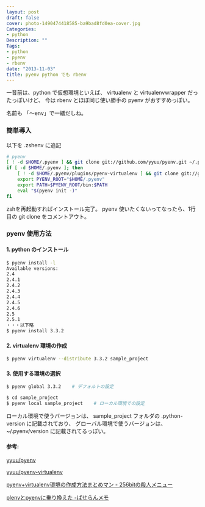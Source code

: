```yaml
---
layout: post
draft: false
cover: photo-1490474418585-ba9bad8fd0ea-cover.jpg
Categories:
- python
Description: ""
Tags:
- python
- pyenv
- rbenv
date: "2013-11-03"
title: pyenv python でも rbenv
---
```


一昔前は、python で仮想環境といえば、 virtualenv と
virtualenvwrapper だったっぽいけど、 今は rbenv
とほぼ同じ使い勝手の pyenv がおすすめっぽい。

名前も 「〜env」で一緒だしね。

### 簡単導入

以下を .zshenv に追記

```sh
# pyenv
[ ! -d $HOME/.pyenv ] && git clone git://github.com/yyuu/pyenv.git ~/.pyenv
if [ -d $HOME/.pyenv ]; then
    [ ! -d $HOME/.pyenv/plugins/pyenv-virtualenv ] && git clone git://github.com/yyuu/pyenv-virtualenv.git ~/.pyenv/plugins/pyenv-virtualenv
    export PYENV_ROOT="$HOME/.pyenv"
    export PATH=$PYENV_ROOT/bin:$PATH
    eval "$(pyenv init -)"
fi
```

zshを再起動すればインストール完了。 pyenv
使いたくないってなったら、1行目の git clone をコメントアウト。

### pyenv 使用方法

#### 1. python のインストール

```sh
$ pyenv install -l
Available versions:
2.4
2.4.1
2.4.2
2.4.3
2.4.4
2.4.5
2.4.6
2.5
2.5.1
・・・以下略
$ pyenv install 3.3.2
```

#### 2. virtualenv 環境の作成

```sh
$ pyenv virtualenv --distribute 3.3.2 sample_project
```

#### 3. 使用する環境の選択

```sh
$ pyenv global 3.3.2    # デフォルトの設定

$ cd sample_project
$ pyenv local sample_project    # ローカル環境での設定
```

ローカル環境で使うバージョンは、 sample\_project フォルダの
.python-version に記載されており、
グローバル環境で使うバージョンは、 \~/.pyenv/version
に記載されてるっぽい。

#### 参考:

[yyuu/pyenv](https://github.com/yyuu/pyenv)

[yyuu/pyenv-virtualenv](https://github.com/yyuu/pyenv-virtualenv)

[pyenv+virtualenv環境の作成方法まとめマン - 256bitの殺人メニュー](http://d.hatena.ne.jp/akuwano/20130818/1376833810)

[plenvとpyenvに乗り換えた -ぱせらんメモ](http://d.hatena.ne.jp/pasela/20130219/llenv)

